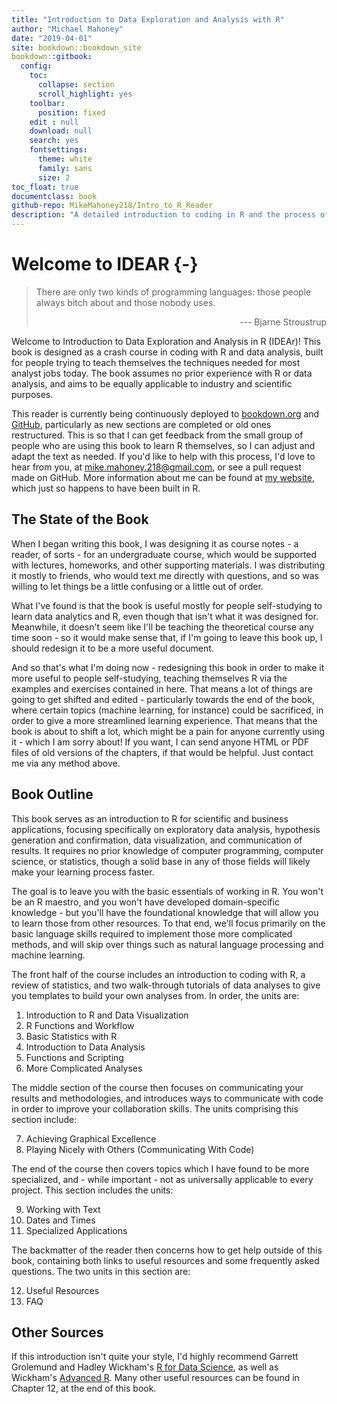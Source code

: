 ```yaml
---
title: "Introduction to Data Exploration and Analysis with R"
author: "Michael Mahoney"
date: "2019-04-01"
site: bookdown::bookdown_site
bookdown::gitbook:
  config:
    toc:
      collapse: section
      scroll_highlight: yes
    toolbar:
      position: fixed
    edit : null
    download: null
    search: yes
    fontsettings:
      theme: white
      family: sans
      size: 2
toc_float: true
documentclass: book
github-repo: MikeMahoney218/Intro_to_R_Reader
description: "A detailed introduction to coding in R and the process of data analytics. Version 1.0.0"
---
```


# Welcome to IDEAR {-}

> There are only two kinds of programming languages: those people always bitch about and those nobody uses.  
><div align = "right"> --- Bjarne Stroustrup  </div>

Welcome to Introduction to Data Exploration and Analysis in R (IDEAr)! This book is designed as a crash course in coding with R and data analysis, built for people trying to teach themselves the techniques needed for most analyst jobs today. The book assumes no prior experience with R or data analysis, and aims to be equally applicable to industry and scientific purposes.

This reader is currently being continuously deployed to  [bookdown.org](https://bookdown.org/connect/#/apps/2008/access) and [GitHub](https://github.com/mikemahoney218/Intro_to_R_Reader), particularly as new sections are completed or old ones restructured. This is so that I can get feedback from the small group of people who are using this book to learn R themselves, so I can adjust and adapt the text as needed. If you'd like to help with this process, I'd love to hear from you, at <mike.mahoney.218@gmail.com>, or see a pull request made on GitHub. More information about me can be found at [my website](https://www.mikemahoney218.com), which just so happens to have been built in R.

## The State of the Book

When I began writing this book, I was designing it as course notes - a reader, of sorts - for an undergraduate course, which would be supported with lectures, homeworks, and other supporting materials. I was distributing it mostly to friends, who would text me directly with questions, and so was willing to let things be a little confusing or a little out of order. 

What I've found is that the book is useful mostly for people self-studying to learn data analytics and R, even though that isn't what it was designed for. Meanwhile, it doesn't seem like I'll be teaching the theoretical course any time soon - so it would make sense that, if I'm going to leave this book up, I should redesign it to be a more useful document.

And so that's what I'm doing now - redesigning this book in order to make it more useful to people self-studying, teaching themselves R via the examples and exercises contained in here. That means a lot of things are going to get shifted and edited - particularly towards the end of the book, where certain topics (machine learning, for instance) could be sacrificed, in order to give a more streamlined learning experience. That means that the book is about to shift a lot, which might be a pain for anyone currently using it - which I am sorry about! If you want, I can send anyone HTML or PDF files of old versions of the chapters, if that would be helpful. Just contact me via any method above.

## Book Outline
This book serves as an introduction to R for scientific and business applications, focusing specifically on exploratory data analysis, hypothesis generation and confirmation, data visualization, and communication of results. It requires no prior knowledge of computer programming, computer science, or statistics, though a solid base in any of those fields will likely make your learning process faster.

The goal is to leave you with the basic essentials of working in R. You won't be an R maestro, and you won't have developed domain-specific knowledge - but you'll have the foundational knowledge that will allow you to learn those from other resources. To that end, we'll focus primarily on the basic language skills required to implement those more complicated methods, and will skip over things such as natural language processing and machine learning.

The front half of the course includes an introduction to coding with R, a review of statistics, and two walk-through tutorials of data analyses to give you templates to build your own analyses from. In order, the units are:

1. Introduction to R and Data Visualization
2. R Functions and Workflow
3. Basic Statistics with R
4. Introduction to Data Analysis
5. Functions and Scripting
6. More Complicated Analyses

The middle section of the course then focuses on communicating your results and methodologies, and introduces ways to communicate with code in order to improve your collaboration skills. The units comprising this section include:

7. Achieving Graphical Excellence
8. Playing Nicely with Others (Communicating With Code)

The end of the course then covers topics which I have found to be more specialized, and - while important - not as universally applicable to every project. This section includes the units:

9. Working with Text
10. Dates and Times
11. Specialized Applications

The backmatter of the reader then concerns how to get help outside of this book, containing both links to useful resources and some frequently asked questions. The two units in this section are:

12. Useful Resources
13. FAQ

## Other Sources
If this introduction isn't quite your style, I'd highly recommend Garrett Grolemund and Hadley Wickham's [R for Data Science](http://r4ds.had.co.nz/index.html), as well as Wickham's [Advanced R](https://adv-r.hadley.nz/index.html). Many other useful resources can be found in Chapter 12, at the end of this book. 
